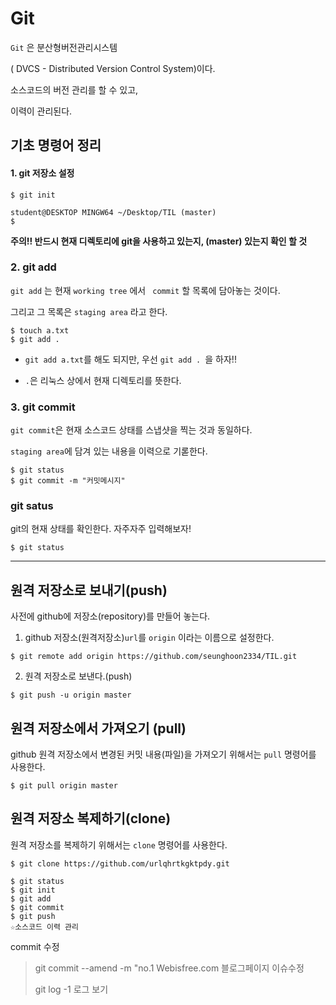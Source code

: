 # Git

`Git` 은 분산형버전관리시스템

( DVCS - Distributed Version Control System)이다.

소스코드의 버전 관리를 할 수 있고,

이력이 관리된다.

## 기초 명령어 정리

#### 1. git 저장소 설정

```
$ git init
```

```
student@DESKTOP MINGW64 ~/Desktop/TIL (master)
$
```

**주의!! 반드시 현재 디렉토리에 git을 사용하고 있는지, (master) 있는지 확인 할 것** 

### 2. git add

`git add` 는 현재 `working tree` 에서 ` commit` 할 목록에 담아놓는 것이다.

그리고 그 목록은 `staging area` 라고 한다.

```
$ touch a.txt
$ git add .
```

* `git add a.txt`를 해도 되지만, 우선  `git add . `을 하자!!

* `.`은 리눅스 상에서 현재 디렉토리를 뜻한다.

### 3. git commit

`git commit`은 현재 소스코드 상태를 스냅샷을 찍는 것과 동일하다.

`staging area`에 담겨 있는 내용을 이력으로 기롣한다.

```
$ git status
$ git commit -m "커밋메시지"
```

### git satus

git의 현재 상태를 확인한다. 자주자주 입력해보자!

```
$ git status
```

---

## 원격 저장소로 보내기(push)

사전에  github에 저장소(repository)를 만들어 놓는다.

1. github 저장소(원격저장소)`url`를 `origin` 이라는 이름으로 설정한다.

```
$ git remote add origin https://github.com/seunghoon2334/TIL.git
```

2. 원격 저장소로 보낸다.(push)


```
$ git push -u origin master
```

## 원격 저장소에서 가져오기 (pull)

github 원격 저장소에서 변경된 커밋 내용(파일)을 가져오기 위해서는 `pull` 명령어를 사용한다.

```
$ git pull origin master
```

## 원격 저장소 복제하기(clone)

원격 저장소를 복제하기 위해서는 `clone` 명령어를 사용한다.

```
$ git clone https://github.com/urlqhrtkgktpdy.git
```







```
$ git status
$ git init
$ git add
$ git commit
$ git push 
☆소스코드 이력 관리
```



commit 수정

> git commit --amend -m "no.1 Webisfree.com 블로그페이지 이슈수정
>
>  git log -1 로그 보기

